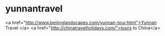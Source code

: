 yunnantravel
============

&lt;a href="http://www.beijinglandscapes.com/yunnan-tour.html">Yunnan Travel &lt;/a> &lt;a href="http://chinatravelholidays.com/">tours to China&lt;/a>